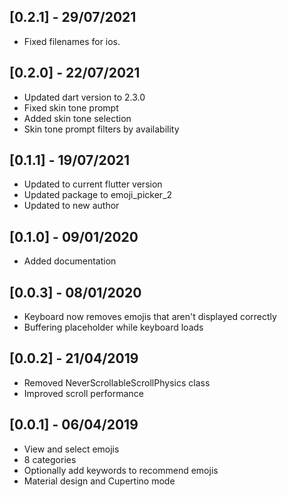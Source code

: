 ## [0.2.1] - 29/07/2021
* Fixed filenames for ios.

## [0.2.0] - 22/07/2021
* Updated dart version to 2.3.0
* Fixed skin tone prompt
* Added skin tone selection
* Skin tone prompt filters by availability

## [0.1.1] - 19/07/2021
* Updated to current flutter version
* Updated package to emoji_picker_2
* Updated to new author


## [0.1.0] - 09/01/2020
* Added documentation


## [0.0.3] - 08/01/2020

* Keyboard now removes emojis that aren't displayed correctly
* Buffering placeholder while keyboard loads


## [0.0.2] - 21/04/2019

* Removed NeverScrollableScrollPhysics class
* Improved scroll performance


## [0.0.1] - 06/04/2019

* View and select emojis
* 8 categories
* Optionally add keywords to recommend emojis
* Material design and Cupertino mode
